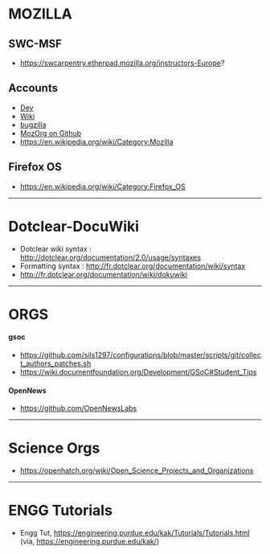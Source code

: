 
# MOZILLA
## SWC-MSF
+ https://swcarpentry.etherpad.mozilla.org/instructors-Europe?

## Accounts
+ [Dev](https://developer.mozilla.org)
+ [Wiki](https://wiki.mozilla.org/)
+ [bugzilla](https://bugzilla.mozilla.org/)
+ [MozOrg on Github](https://github.com/mozilla/)
+ https://en.wikipedia.org/wiki/Category:Mozilla

## Firefox OS
+ https://en.wikipedia.org/wiki/Category:Firefox_OS

----

# Dotclear-DocuWiki
+ Dotclear wiki syntax : http://dotclear.org/documentation/2.0/usage/syntaxes
+ Formatting syntax : http://fr.dotclear.org/documentation/wiki/syntax
+ http://fr.dotclear.org/documentation/wiki/dokuwiki

----

# ORGS
#### gsoc
+ https://github.com/sils1297/configurations/blob/master/scripts/git/collect_authors_patches.sh
+ https://wiki.documentfoundation.org/Development/GSoC#Student_Tips

#### OpenNews
+ https://github.com/OpenNewsLabs

----

# Science Orgs
+ https://openhatch.org/wiki/Open_Science_Projects_and_Organizations

----

# ENGG Tutorials
+ Engg Tut, https://engineering.purdue.edu/kak/Tutorials/Tutorials.html (via, https://engineering.purdue.edu/kak/)

